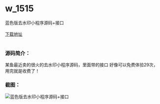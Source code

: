 # w_1515
蓝色版去水印小程序源码+接口
<br/></br>
[下载地址](https://www.uuid2.com/1515.html "下载地址")
<br/></br>
<h3>源码简介：</h3>
<p>某鱼最近卖的很火的去水印小程序源码，里面带的接口 好像可以免费体验29次，用完就是收费了！<p>
<h3>截图：</h3>
<img src="https://www.uuid2.com/wp-content/uploads/img/202109/f78d0c2425.png" alt="蓝色版去水印小程序源码+接口">
